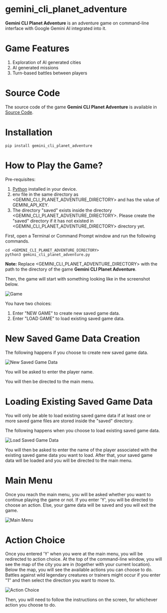 # gemini_cli_planet_adventure

**Gemini CLI Planet Adventure** is an adventure game on command-line interface with Google Gemini AI integrated into it.

# Game Features

1. Exploration of AI generated cities
2. AI generated missions
3. Turn-based battles between players

# Source Code

The source code of the game **Gemini CLI Planet Adventure** is available in 
[Source Code](https://github.com/GlobalCreativeApkDev/gemini_cli_planet_adventure/blob/master/gemini_cli_planet_adventure/gemini_cli_planet_adventure.py).

# Installation

```
pip install gemini_cli_planet_adventure
```

# How to Play the Game?

Pre-requisites:

1. [Python](https://www.python.org/downloads/) installed in your device.
2. env file in the same directory as <GEMINI_CLI_PLANET_ADVENTURE_DIRECTORY> and has the value of GEMINI_API_KEY.
3. The directory "saved" exists inside the directory <GEMINI_CLI_PLANET_ADVENTURE_DIRECTORY>. Please create the "saved" 
directory if it has not existed in <GEMINI_CLI_PLANET_ADVENTURE_DIRECTORY> directory yet.

First, open a Terminal or Command Prompt window and run the following commands.

```
cd <GEMINI_CLI_PLANET_ADVENTURE_DIRECTORY>
python3 gemini_cli_planet_adventure.py
```

**Note:** Replace <GEMINI_CLI_PLANET_ADVENTURE_DIRECTORY> with the path to the directory of the game 
**Gemini CLI Planet Adventure**.

Then, the game will start with something looking like in the screenshot below.

![Game](images/Game.png)

You have two choices:

1. Enter "NEW GAME" to create new saved game data.
2. Enter "LOAD GAME" to load existing saved game data.

# New Saved Game Data Creation

The following happens if you choose to create new saved game data.

![New Saved Game Data](images/New_Saved_Game_Data.png)

You will be asked to enter the player name.

You will then be directed to the main menu.

# Loading Existing Saved Game Data

You will only be able to load existing saved game data if at least one or more saved game files are stored inside the "saved" directory.

The following happens when you choose to load existing saved game data.

![Load Saved Game Data](images/Load_Saved_Game_Data.png)

You will then be asked to enter the name of the player associated with the existing saved game data you want to load. 
After that, your saved game data will be loaded and you will be directed to the main menu.

# Main Menu

Once you reach the main menu, you will be asked whether you want to continue playing the game or not. 
If you enter 'Y', you will be directed to choose an action. Else, your game data will be saved and you will exit the game.

![Main Menu](images/Main_Menu.png)

# Action Choice

Once you entered 'Y' when you were at the main menu, you will be redirected to action choice. At the top of the command-line 
window, you will see the map of the city you are in (together with your current location). Below the map, you will see 
the available actions you can choose to do. Battles against wild legendary creatures or trainers might occur 
if you enter "1" and then select the direction you want to move to.

![Action Choice](images/Action_Choice.png)

Then, you will need to follow the instructions on the screen, for whichever action you choose to do.
